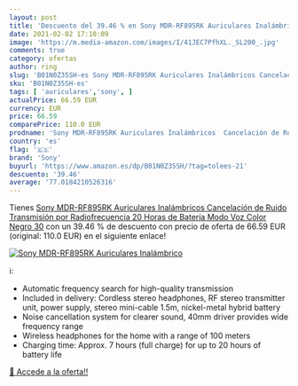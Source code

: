```yaml
---
layout: post
title: 'Descuento del 39.46 % en Sony MDR-RF895RK Auriculares Inalámbrico'
date: 2021-02-02 17:10:09
image: 'https://m.media-amazon.com/images/I/41JEC7PfhXL._SL200_.jpg'
comments: true
category: ofertas
author: ring
slug: 'B01N0Z35SH-es Sony MDR-RF895RK Auriculares Inalámbricos Cancelación de...'
sku: 'B01N0Z35SH-es'
tags: [ 'auriculares','sony', ]
actualPrice: 66.59 EUR
currency: EUR
price: 66.59
comparePrice: 110.0 EUR
prodname: 'Sony MDR-RF895RK Auriculares Inalámbricos  Cancelación de Ruido  Transmisión por Radiofrecuencia  20 Horas de Batería  Modo Voz   Color Negro  30'
country: 'es'
flag: '🇪🇸'
brand: 'Sony'
buyurl: 'https://www.amazon.es/dp/B01N0Z35SH/?tag=tolees-21'
descuento: '39.46'
average: '77.0184210526316'
---
```


Tienes [Sony MDR-RF895RK Auriculares Inalámbricos  Cancelación de Ruido  Transmisión por Radiofrecuencia  20 Horas de Batería  Modo Voz   Color Negro  30](https://www.amazon.es/dp/B01N0Z35SH/?tag=tolees-21) con un 39.46 % de descuento con precio de oferta de 66.59 EUR (original: 110.0 EUR) en el siguiente enlace!

[![Sony MDR-RF895RK Auriculares Inalámbrico](https://m.media-amazon.com/images/I/41JEC7PfhXL._SL200_.jpg)](https://www.amazon.es/dp/B01N0Z35SH/?tag=tolees-21)

ℹ️:

- Automatic frequency search for high-quality transmission
- Included in delivery: Cordless stereo headphones, RF stereo transmitter unit, power supply, stereo mini-cable 1.5m, nickel-metal hybrid battery
- Noise cancellation system for clearer sound, 40mm driver provides wide frequency range
- Wireless headphones for the home with a range of 100 meters
- Charging time: Approx. 7 hours (full charge) for up to 20 hours of battery life

[🛒 Accede a la oferta!!](https://www.amazon.es/dp/B01N0Z35SH/?tag=tolees-21)
